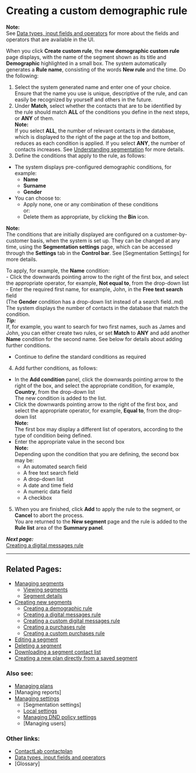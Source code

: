 # Creating a custom demographic rule

**Note:**  
See [Data types, input fields and operators](InputBoxOperators.md) for more about the fields and operators that are available in the UI.  

When you click **Create custom rule**, the **new demographic custom rule** page displays, with the name of the segment shown as its title and **Demographic** highlighted in a small box. The system automatically generates a **Rule name**, consisting of the words **New rule** and the time. Do the following:  

1. Select the system generated name and enter one of your choice.  
  Ensure that the name you use is unique, descriptive of the rule, and can easily be recognized by yourself and others in the future.  
2. Under **Match**, select whether the contacts that are to be identified by the rule should match **ALL** of the conditions you define in the next steps, or **ANY** of them.  
  **Note:**  
  If you select **ALL**, the number of relevant contacts in the database, which is displayed to the right of the page at the top and bottom, reduces as each condition is applied. If you select **ANY**, the number of contacts increases. See [Understanding segmentation](UnderstandingSegmentation.md) for more details.  
3. Define the conditions that apply to the rule, as follows:  
  - The system displays pre-configured demographic conditions, for example:  
    - **Name**  
    - **Surname**  
    - **Gender**  
  - You can choose to:  
    - Apply none, one or any combination of these conditions  
      or:  
    - Delete them as appropriate, by clicking the **Bin** icon.  
  
   **Note:**  
   The conditions that are initially displayed are configured on a customer-by-customer basis, when the system is set up. They can be changed at any time, using the **Segmentation settings** page, which can be accessed through the **Settings** tab in the **Control bar**. See [Segmentation Settings] for more details.  

   To apply, for example, the **Name** condition:  
    - Click the downwards pointing arrow to the right of the first box, and select the appropriate operator, for example, **Not equal to**, from the drop-down list  
    - Enter the required first name, for example, John, in the **Free text search** field  
   (The **Gender** condition has a drop-down list instead of a search field..md)  
   The system displays the number of contacts in the database that match the condition.  
  ***Tip:***  
  If, for example, you want to search for two first names, such as James and John, you can either create two rules, or set **Match** to **ANY** and add another **Name** condition for the second name. See below for details about adding further conditions.  
  - Continue to define the standard conditions as required  
4. Add further conditions, as follows:  
  - In the **Add condition** panel, click the downwards pointing arrow to the right of the box, and select the appropriate condition, for example, **Country**, from the drop-down list  
   The new condition is added to the list.  
  - Click the downwards pointing arrow to the right of the first box, and select the appropriate operator, for example, **Equal to**, from the drop-down list  
    **Note:**  
   The first box may display a different list of operators, according to the type of condition being defined.  
  - Enter the appropriate value in the second box  
    **Note:**  
   Depending upon the condition that you are defining, the second box may be:  
      - An automated search field  
      - A free text search field  
      - A drop-down list  
      - A date and time field  
      - A numeric data field  
      - A checkbox  

5. When you are finished, click **Add** to apply the rule to the segment, or **Cancel** to abort the process.  
  You are returned to the **New segment** page and the rule is added to the **Rule list** area of the **Summary panel**.  

***Next page:***  
[Creating a digital messages rule](CreatingDigitalMessagesRule.md)  

----------

## Related Pages:  

- [Managing segments](ManagingSegments.md)  
  - [Viewing segments](ViewingSegments.md)  
  - [Segment details](SegmentDetails.md)  
- [Creating new segments](CreatingNewSegments.md)  
  - [Creating a demographic rule](CreatingDemographicRule.md)  
  - [Creating a digital messages rule](CreatingDigitalMessagesRule.md)  
  - [Creating a custom digital messages rule](CreatingCustomDigitalMessagesRule.md)  
  - [Creating a purchases rule](CreatingPurchasesRule.md)  
  - [Creating a custom purchases rule](CreatingCustomPurchasesRule.md)  
- [Editing a segment](EditingSegment.md)  
- [Deleting a segment](DeletingSegment.md)  
- [Downloading a segment contact list](DownloadingSegmentContactList.md)  
- [Creating a new plan directly from a saved segment](CreatingPlanFromSegment.md)  

### Also see:  

- [Managing plans](ManagingPlans.md)  
- [Managing reports]  
- [Managing settings](ManagingSettings.md)  
  - [Segmentation settings]  
  - [Local settings](LocalSettings.md)  
  - [Managing DND policy settings](ManagingDND.md)  
  - [Managing users]  

### Other links:  

- [ContactLab contactplan](Home.md)  
- [Data types, input fields and operators](InputBoxOperators.md)  
- [Glossary]  
